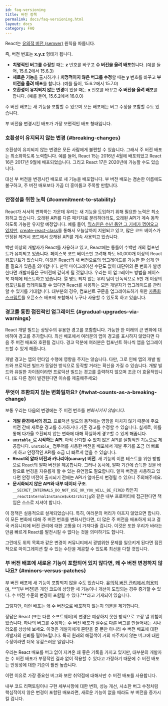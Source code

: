 ```yaml
---
id: faq-versioning
title: 버전 정책
permalink: docs/faq-versioning.html
layout: docs
category: FAQ
---
```


React는 [유의적 버전 (semver)](https://semver.org/) 원칙을 따릅니다.

즉, 버전 번호는 **x.y.z** 형태가 됩니다.

* **치명적인 버그를 수정**할 때는 **z** 번호를 바꾸고 **수 버전을 올려 배포**합니다. (예를 들어, 15.6.2에서 15.6.3)
* **새로운 기능**을 출시하거나 **치명적이지 않은 버그를 수정**할 때는 **y** 번호를 바꾸고 **부 버전을 올려 배포**를 합니다. (예를 들어, 15.6.2에서 15.7.0)
* **호환성이 유지되지 않는 변경**이 있을 때는 **x** 번호를 바꾸고 **주 버전을 올려 배포**를 합니다. (예를 들어, 15.6.2에서 16.0.0)

주 버전 배포는 새 기능을 포함할 수 있으며 모든 배포에는 버그 수정을 포함할 수도 있습니다.

부 버전을 변경시킨 배포가 가장 보편적인 배포 형태입니다.

### 호환성이 유지되지 않는 변경 {#breaking-changes}

호환성이 유지되지 않는 변경은 모든 사람에게 불편할 수 있습니다. 그래서 주 버전 배포는 최소화하도록 노력합니다. 예를 들어, React 15는 2016년 4월에 배포되었고 React 16은 2017년 9월에 배포되었습니다. 그리고 React 17은 2020년에 가능할 수도 있습니다.

대신 부 버전을 변경시킨 배포로 새 기능을 배포합니다. 부 버전 배포는 겸손한 이름에도 불구하고, 주 버전 배포보다 가끔 더 흥미롭고 주목할 만합니다.

### 안정성을 위한 노력 {#commitment-to-stability}

React가 서서히 변화하는 가운데 우리는 새 기능을 도입하기 위해 필요한 노력은 최소화하고 있습니다. 오래된 API를 다른 패키지로 분리하더라도, 오래된 API가 계속 동작하도록 가능한 유지할 예정입니다. 예를 들어, [믹스인은 수년 동안 그 기세가 꺾여오고 있지만](/blog/2016/07/13/mixins-considered-harmful.html), [create-react-class](/docs/react-without-es6.html#mixins)를 통해서 오늘날까지 지원되고 있고, 많은 코드 베이스가 안정된 레거시 코드에서 오래된 API를 계속 사용되고 있습니다.

백만 이상의 개발자가 React를 사용하고 있고, React에는 통틀어 수백만 개의 컴포넌트가 유지되고 있습니다. 페이스북 코드 베이스만 고려해 봐도 50,000개 이상의 React 컴포넌트가 있습니다. 이것은 React의 새 버전으로의 업그레이드를 가능한 한 쉽게 만들 필요가 있음을 의미합니다. 만약 마이그레이션 수단도 없이 대단위의 큰 변화가 발생한다면 개발자들은 구버전에 갇히게 될 것입니다. 우리는 이 업그레이드 방법을 페이스북 자체에 테스트하고 있습니다. 열 명도 되지 않는 우리 팀이 단독적으로 5만 개 이상의 컴포넌트를 업데이트할 수 있다면 React를 사용하는 모든 개발자가 업그레이드를 관리할 수 있기를 기대합니다. 대부분의 경우, 컴포넌트 구문을 업그레이드하기 위한 [자동화 스크립트](https://github.com/reactjs/react-codemod)를 오픈소스 배포에 포함해서 누구나 사용할 수 있도록 하고 있습니다.

### 경고를 통한 점진적인 업그레이드 {#gradual-upgrades-via-warnings}

React 개발 빌드는 상당수의 유용한 경고를 포함합니다. 가능한 한 미래의 큰 변화에 대비하여 경고를 추가합니다. 최신 배포에서 여러분의 앱이 경고를 표시하지 않았다면 다음 주 버전 배포와 호환될 겁니다. 경고 덕분에 여러분은 컴포넌트 하나씩 앱을 업그레이드할 수 있게 해줍니다.

개발 경고는 앱의 런타임 수행에 영향을 주지는 않습니다. 다만, 그로 인해 앱의 개발 빌드와 프로덕션 빌드가 동일한 방식으로 동작할 거라는 확신을 가질 수 있습니다. 개발 빌드와 유일한 차이점이라면 프로덕션 빌드는 경고를 출력하지 않으며 조금 더 효율적입니다. (또 다른 점이 발견된다면 이슈를 제출해주세요)

### 무엇이 호환되지 않는 변화일까요? {#what-counts-as-a-breaking-change}

보통 우리는 다음의 변경에는 주 버전 번호를 *변화시키지 않습니다*.

* **개발 환경에서의 경고**. 프로덕션 빌드의 동작에는 영향을 미치지 않기 때문에 주요 버전 간에 새로운 경고를 추가하거나 기존 경고를 수정할 수 있습니다. 실제로, 이를 통해 다가올 호환되지 않는 변화에 대해 확실하게 경고할 수 있게 해줍니다.
* **`unstable_`로 시작하는 API**. 아직 신뢰할 수 있지 않은 API를 실험적인 기능으로 제공합니다. `unstable_` 접두어를 사용한 버전을 배포해서 개발 주기를 조금 더 빠르게 하고 안정적인 API를 조금 더 빠르게 얻을 수 있습니다.
* **React의 알파 버전과 카나리아(canary) 버전**. 새 기능의 이른 테스트를 위한 방법으로 React의 알파 버전을 제공합니다. 그러나 동시에, 알파 기간에 습득한 것을 바탕으로 변경을 자유롭게 할 수 있는 유연함도 필요합니다. 알파 버전을 사용하고 있다면 안정 버전이 출시되기 전에는 API가 얼마든지 변경될 수 있으니 주의해주세요.
* **문서화되지 않은 API와 내부 데이터 구조**. `__SECRET_INTERNALS_DO_NOT_USE_OR_YOU_WILL_BE_FIRED` 라든지 `__reactInternalInstance$uk43rzhitjg`와 같은 내부 프로퍼티에 접근한다면 책임은 스스로 지셔야 합니다.

이 정책은 실용적으로 설계되었습니다. 특히, 여러분의 머리가 아프지 않았으면 합니다. 이 모든 변화에 대해 주 버전 번호를 변화시킨다면, 더 많은 주 버전을 배포하게 되고 결국 커뮤니티에 버전 관리에 대한 고통을 더 가져다줄 겁니다. 이것은 또한 우리가 바라는 만큼 빠르게 React를 발전시킬 수 없다는 것을 의미하기도 합니다.

그런데도 위의 목록과 같은 변경이 커뮤니티에서 광범위한 문제를 일으키게 된다면 점진적으로 마이그레이션 할 수 있는 수단을 제공할 수 있도록 최선을 다할 것입니다.

### 부 버전 배포에 새로운 기능이 포함되어 있지 않다면, 왜 수 버전 변경하지 않나요? {#minors-versus-patches}

부 버전 배포에 새 기능이 포함되지 않을 수도 있습니다. [유의적 버전 관리에서 허용되며](https://semver.org/#spec-item-7), **"[부 버전]은 개인 코드에 상당한 새 기능이나 개선이 도입되는 경우 증가할 수 있다. 수 버전 수준의 변경이 포함될 수 있다."**라고 기재되어 있습니다.

그렇지만, 이런 배포는 왜 수 버전으로 배포하지 않는지 의문을 제기합니다.

정답은 React (또는 다른 소프트웨어)의 변경은 예상하지 못한 방식으로 고장 낼 위험이 있습니다. 하나의 버그를 수정하는 수 버전 배포가 실수로 다른 버그를 만들어내는 시나리오를 상상해 보세요. 이것은 개발자에게 혼란을 줄 뿐만 아니라 수 버전 배포에 대한 개발자의 신뢰를 떨어뜨립니다. 특히 원래의 해결책이 거의 마주치지 않는 버그에 대한 수정이라면 더욱 유감스러운 일입니다.

우리는 React 배포를 버그 없이 지켜온 꽤 좋은 기록을 가지고 있지만, 대부분의 개발자는 수 버전 배포가 부정적인 결과 없이 적용할 수 있다고 가정하기 때문에 수 버전 배포는 안정성에 대한 기준이 훨씬 높습니다.

이런 이유로 가장 중요한 버그와 보안 취약점에 대해서만 수 버전 배포를 사용합니다.

내부 코드 리팩토링이나 구현 세부사항에 대한 변화, 성능 개선, 사소한 버그 수정처럼 핵심적이지 않은 변경이 포함된 배포라면, 새로운 기능이 없을 때라도 부 버전을 증가시킬 겁니다.
